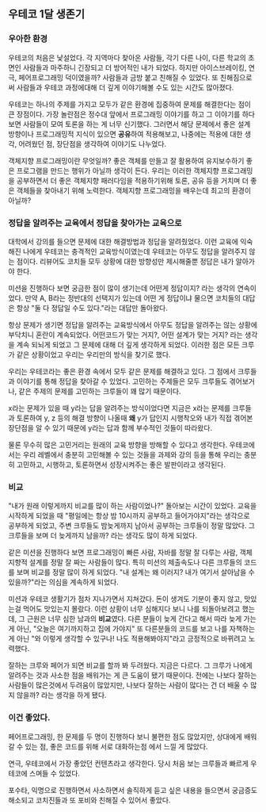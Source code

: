 ## 우테코 1달 생존기

### 우아한 환경

우테코의 처음은 낯설었다. 각 지역마다 찾아온 사람들, 각기 다른 나이, 다른 학교의 초면인 사람들과 마주하니 긴장되고 더 방어적인 내가 되었다. 하지만 아이스브레이킹, 연극, 페어프로그래밍 덕이였을까? 사람들과 금방 붙고 친해질 수 있었다. 또 친해짐으로써 사람들과 우테코 과정에대해 더 깊게 이야기해볼 수도 있는 시간도 많아졌다.

우테코는 하나의 주제를 가지고 모두가 같은 환경에 집중하여 문제를 해결한다는 점이 큰 장점이다. 가장 놀란점은 정수대 앞에서 프로그래밍 이야기를 하고 그 이야기를 하다 보면 사람들이 모여 토론을 하는 게 너무 신기했다. 그러면서 해당 문제에서 좋은 설계 방향이나 프로그래밍적 지식이 있으면 **공유**하여 적용해보고, 나중에는 적용에 대한 생각, 어려웠던 점, 장단점을 생각하여 이야기도 나누었다.

객체지향 프로그래밍이란 무엇일까? 좋은 객체를 만들고 잘 활용하여 유지보수하기 좋은 프로그램을 만드는 행위가 아닐까 생각이 든다. 우리는 이러한 객체지향 프로그래밍을 공부하면서  더 좋은 객체지향 패러다임을 적용하기위해 토론, 공유 등을 거치며 더 좋은 객체들을 찾아내기 위해 노력한다.  객체지향 프로그래밍을 배우는데 최고의 환경이 아닐까?



### 정답을 알려주는 교육에서 정답을 찾아가는 교육으로

대학에서 강의를 들으면 문제에 대한 해결방법과 정답을 알려줬었다. 이런 교육에 익숙해진 나에게 우테코는 충격적인 교육방식이였는데 우테코는 아무도 정답을 알려주지 않는 점이다. 리뷰어도 코치들 모두 상황에 대한 방향성만 제시해줄뿐 정답은 내가 알아가야 한다. 

미션을 진행하다 보면 궁금한 점이 많이 생기는데 어떤게 정답이지? 라는 생각의 연속이었다. 만약 A, B라는 정반대의 선택지가 있는데 어떤 게 정답이냐 물으면 코치들의 대답은 항상 "둘 다 정답일 수도 있다."라는 대답만 돌아왔다.

항상 문제가 생기면 정답을 알려주는 교육방식에서 아무도 정답을 알려주는 않는 상황에 부닥치니 혼란이 계속되었다.  어떤코드가 맞는 거지?, 어떤 설계가 맞는 거지? 라는 생각을 계속 되뇌게 되었고 그 문제에 대해 더 깊게 생각하게 되었다. 이러한 점은 모든 크루가 같은 상황이었고 우리는 우리만의 방식을 찾기로 했다.

우리는 우테코라는 좋은 환경 속에서 모두 같은 문제를 해결하고 있다. 그 점에서 크루들과 이야기를 통해 정답을 찾아갈 수 있었다. 고민하는 주제들은 모두 크루들도 겪어보거나, 같은 주제의 문제를 고민하는 크루들이 꽤 많기 때문이다. 

x라는 문제가 있을 때 y라는 답을 알려주는 방식이었다면 지금은 x라는 문제를 크루들과 토론하여 y, z 등의 해결 방향이 나올때 **왜** y가 답인지 시행착오와 내가 직접 겪어본 장단점을 알 수 있기 때문에 y라는 답과 함께 부수적인 것들이 따라왔다.

물론 무수히 많은 고민거리는 원래의 교육 방향을 방해할 수 있다고 생각한다. 우테코에서는 우리 레벨에서 충분히 고민해볼 수 있는 것들을 과제와 강의 등을 통해 우리는 충분히 고민하고, 시행하고, 토론하면서  성장시켜주는 좋은 발판이라고 생각된다.



### 비교

"내가 원래 이렇게까지 비교를 많이 하는 사람이었나?" 돌아보는 시간이 있었다. 교육을 시작하게 되었을 때 "평일에는 항상 밤 10시까지 공부하고 들어가야지"라는 생각으로 공부하게 되었고, 주변 크루들도 밤늦게까지 남아서 공부하는 크루들이 정말 많았다. 그 크루들을 보며 더 늦게까지 남을까? 라는 생각도 많이 하게 되었다.

같은 미션을 진행하다 보면 프로그래밍이 빠른 사람, 자바를 정말 잘 다루는 사람, 객체지향적 설계를 정말 잘 짜는 사람들이 많다. 특히 미션의 제출속도나 다른 크루들의 코드를 보며 비교를 정말 많이 하게 되었다. "내 설계는 왜 이러지? 내가 여기서 살아남을 수 있을까?"라는 의심을 계속하게 되었다. 

미션과 우테코 생활기가 점차 지나가면서 지쳐갔다. 돈이 생겨도 기분이 좋지 않고,  맛있는걸 먹어도 맛있는지 몰랐다. 이런 상황이 너무 심해지다 보니 나를 되돌아보려고 했는데, 그 근원은 너무 심한 남과의 **비교**였다. 다른 분들이 늦게 간다고 해서 따라 늦게 가는 게 아닌, "오늘은 여기까지하고 집에 가야지" 또 다른분들의 코드를 보고 나를 자책하는 게 아닌 "와 이렇게 생각할 수 있구나! 나도 적용해봐야지"라고 긍정적으로 바뀌려고 노력했다.

잘하는 크루와 페어가 되면 비교를 할까 봐 두려웠다. 지금은 다르다. 그 크루가 나에게 알려주는 것과 사소한 점을 배워가는 게 큰 도움이 됐기 때문이다. 전에는 나보다 잘하는 사람들이 많은것에서 두려움이 많았지만, 나보다 잘하는 사람이 많다는 건 더 배울 수 많지 않을까? 라는 생각을 하게 됐다.



### 이건 좋았다.

페어프로그래밍, 한 문제를 두 명이 진행하다 보니 불편한 점도 많았지만, 상대에게 배워갈 수 있는 점, 좋은 코드를 위해 서로 대화하는점 에서 느낄 게 많았다.

연극, 우테코에서 가장 좋았던 컨텐츠라고 생각한다. 당시 처음 보는 크루들과 빠르게 우테코에 스며들 수 있었다.

포수타, 익명으로 진행하면서 사소하면서 솔직하게 듣고 싶은 내용을 들으면서 궁금증도 해소되고 코치진들과 또 포비와 친해질 수 있어서 좋았다.